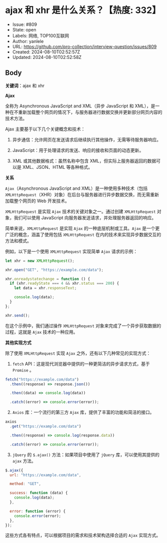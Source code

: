 # ajax 和 xhr 是什么关系？【热度: 332】

- Issue: #809
- State: open
- Labels: 网络, TOP100互联网
- Author: yanlele
- URL: https://github.com/pro-collection/interview-question/issues/809
- Created: 2024-08-10T02:52:57Z
- Updated: 2024-08-10T02:52:58Z

## Body

**关键词**：ajax 和 xhr

**Ajax**

全称为 Asynchronous JavaScript and XML（异步 JavaScript 和 XML），是一种在不重新加载整个网页的情况下，与服务器进行数据交换并更新部分网页内容的技术方法。

Ajax 主要基于以下几个关键概念和技术：

1. 异步通信：允许网页在发送请求后继续执行其他操作，无需等待服务器响应。

2. JavaScript：用于处理请求的发送、响应的接收和页面的动态更新。

3. XML 或其他数据格式：虽然名称中包含 XML，但实际上服务器返回的数据可以是 XML、JSON、HTML 等各种格式。

**关系**

`Ajax`（Asynchronous JavaScript and XML）是一种使用多种技术（包括 `XMLHttpRequest`（XHR）对象）在后台与服务器进行异步数据交换，而无需重新加载整个网页的 Web 开发技术。

`XMLHttpRequest` 是实现 `Ajax` 技术的关键对象之一。通过创建 `XMLHttpRequest` 对象，我们可以使用 JavaScript 向服务器发送请求，并处理服务器返回的响应。

简单来说，`XMLHttpRequest` 是实现 `Ajax` 的一种底层机制或工具。`Ajax` 是一个更广泛的概念，涵盖了使用包括 `XMLHttpRequest` 在内的技术来实现异步数据交互的方法和模式。

例如，以下是一个使用 `XMLHttpRequest` 实现简单 `Ajax` 请求的示例：

```javascript
let xhr = new XMLHttpRequest();

xhr.open("GET", "https://example.com/data");

xhr.onreadystatechange = function () {
  if (xhr.readyState === 4 && xhr.status === 200) {
    let data = xhr.responseText;

    console.log(data);
  }
};

xhr.send();
```

在这个示例中，我们通过操作 `XMLHttpRequest` 对象来完成了一个异步获取数据的过程，这就是 `Ajax` 技术的一种应用。

**其他实现方式**

除了使用 `XMLHttpRequest` 实现 `Ajax` 之外，还有以下几种常见的实现方式：

1. `fetch` API：这是现代浏览器中提供的一种更简洁的异步请求方式，基于 `Promise` 。

```javascript
fetch("https://example.com/data")
  .then((response) => response.json())

  .then((data) => console.log(data))

  .catch((error) => console.error(error));
```

2. `Axios` 库：一个流行的第三方 `Ajax` 库，提供了丰富的功能和简洁的接口。

```javascript
axios
  .get("https://example.com/data")

  .then((response) => console.log(response.data))

  .catch((error) => console.error(error));
```

3. `jQuery` 的 `$.ajax()` 方法：如果项目中使用了 `jQuery` 库，可以使用其提供的 `ajax` 方法。

```javascript
$.ajax({
  url: "https://example.com/data",

  method: "GET",

  success: function (data) {
    console.log(data);
  },

  error: function (error) {
    console.error(error);
  },
});
```

这些方式各有特点，可以根据项目的需求和技术架构选择合适的 `Ajax` 实现方式。

